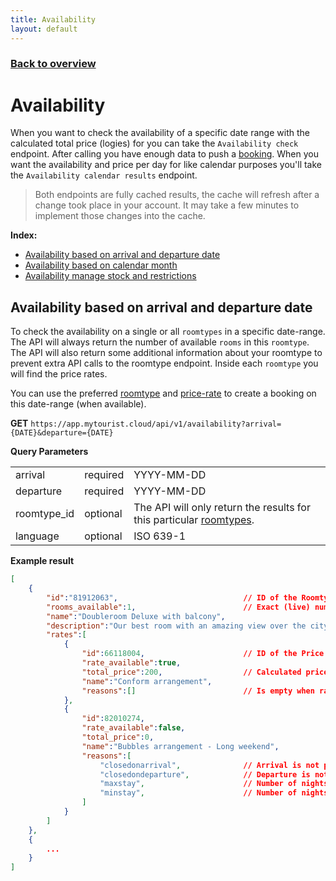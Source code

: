 ```yaml
---
title: Availability
layout: default
---
```


### [Back to overview](index.html#api-endpoints)

# Availability
When you want to check the availability of a specific date range with the calculated total price (logies) for you can take the `Availability check` endpoint. After calling you have enough data to push a <a href="bookings.html">booking</a>. When you want the availability and price per day for like calendar purposes you'll take the `Availability calendar results` endpoint. 

>Both endpoints are fully cached results, the cache will refresh after a change took place in your account. It may take a few minutes to implement those changes into the cache.

**Index:** 
- [Availability based on arrival and departure date](#availability-based-on-arrival-and-departure-date)
- [Availability based on calendar month](#availability-based-on-calendar-month)
- [Availability manage stock and restrictions](#availability-manage-stock-and-restrictions)

## Availability based on arrival and departure date
To check the availability on a single or all `roomtypes` in a specific date-range. The API will always return the number of available `rooms` in this `roomtype`. The API will also return some additional information about your roomtype to prevent extra API calls to the roomtype endpoint. Inside each `roomtype` you will find the price rates.

You can use the preferred [roomtype](roomtypes.html) and [price-rate](price-rates.html) to create a booking on this date-range (when available).

**GET** `https://app.mytourist.cloud/api/v1/availability?arrival={DATE}&departure={DATE}`

**Query Parameters**
<table>
    <tr><td>arrival</td><td>required</td><td>YYYY-MM-DD</td></tr>    
    <tr><td>departure</td><td>required</td><td>YYYY-MM-DD</td></tr>
    <tr><td>roomtype_id</td><td>optional</td><td>The API will only return the results for this particular <a href="roomtypes.html">roomtypes</a>.</td></tr>
    <tr><td>language</td><td>optional</td><td>ISO 639-1</td></tr>
</table>

**Example result**
```JSON
[
    {
        "id":"81912063",                            // ID of the Roomtype.
        "rooms_available":1,                        // Exact (live) number of available rooms inside this roomtype.
        "name":"Doubleroom Deluxe with balcony",
        "description":"Our best room with an amazing view over the city!",
        "rates":[
            {
                "id":66118004,                      // ID of the Price rate.
                "rate_available":true,
                "total_price":200,                  // Calculated price (without additional bookable addons)
                "name":"Conform arrangement",
                "reasons":[]                        // Is empty when rate is available.
            },
            {
                "id":82010274,
                "rate_available":false,
                "total_price":0,
                "name":"Bubbles arrangement - Long weekend",
                "reasons":[
                    "closedonarrival",              // Arrival is not possible for this rate on this day.
                    "closedondeparture",            // Departure is not possible for this rate on this day.
                    "maxstay",                      // Number of nights extends the maxstay.
                    "minstay",                      // Number of nights is less than minstay.
                ]
            }
        ]
    },
    {
        ...
    }
]
```